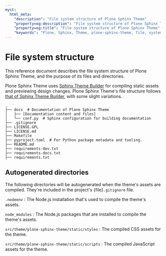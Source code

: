 ```yaml
---
myst:
  html_meta:
    "description": "File system structure of Plone Sphinx Theme"
    "property=og:description": "File system structure of Plone Sphinx Theme"
    "property=og:title": "File system structure of Plone Sphinx Theme"
    "keywords": "Plone, Sphinx, Theme, plone-sphinx-theme, file, system, structure"
---
```


# File system structure

This reference document describes the file system structure of Plone Sphinx Theme, and the purpose of its files and directories.

Plone Sphinx Theme uses [Sphinx Theme Builder](https://sphinx-theme-builder.readthedocs.io/en/latest/) for compiling static assets and previewing design changes.
Plone Sphinx Theme's file structure follows [that of Sphinx Theme Builder](https://sphinx-theme-builder.readthedocs.io/en/latest/filesystem-layout/), with some slight variations.

```text
.
├── docs  # Documentation of Plone Sphinx Theme
│   ├── [Documentation content and files]
│   └── conf.py  # Sphinx configuration for building documentation
├── .gitignore
├── LICENSE.GPL
├── LICENSE.md
├── Makefile
├── pyproject.toml  # For Python package metadata and tooling.
├── README.md
├── requirements-dev.txt
├── requirements-docs.txt
├── requirements.txt
```

## Autogenerated directories

The following directories will be autogenerated when the theme's assets are compiled.
They're included in the project's {file}`.gitignore` file.

`.nodeenv`
:   The Node.js installation that's used to compile the theme's assets.

`node_modules`
:   The Node.js packages that are installed to compile the theme's assets.

`src/theme/plone-sphinx-theme/static/styles`
:   The compiled CSS assets for the theme.

`src/theme/plone-sphinx-theme/static/scripts`
:   The compiled JavaScript assets for the theme.
